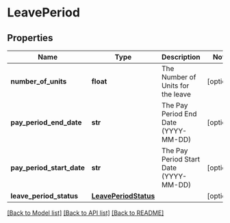 # LeavePeriod

## Properties
Name | Type | Description | Notes
------------ | ------------- | ------------- | -------------
**number_of_units** | **float** | The Number of Units for the leave | [optional] 
**pay_period_end_date** | **str** | The Pay Period End Date (YYYY-MM-DD) | [optional] 
**pay_period_start_date** | **str** | The Pay Period Start Date (YYYY-MM-DD) | [optional] 
**leave_period_status** | [**LeavePeriodStatus**](LeavePeriodStatus.md) |  | [optional] 

[[Back to Model list]](../README.md#documentation-for-models) [[Back to API list]](../README.md#documentation-for-api-endpoints) [[Back to README]](../README.md)



